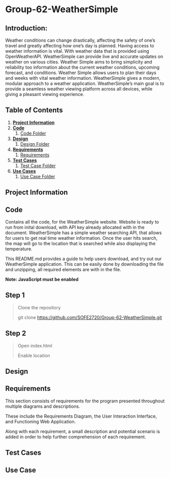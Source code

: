 # Group-62-WeatherSimple
## Introduction: 
Weather conditions can change drastically, affecting the safety of one’s travel and greatly affecting how one’s day is planned. Having access to weather information is vital. With weather data that is provided using OpenWeatherAPI. WeatherSimple can provide live and accurate updates on weather on various cities. Weather Simple aims to bring simplicity and reliability too information about the current weather conditions, upcoming forecast, and conditions. Weather Simple allows users to plan their days and weeks with vital weather information. WeatherSimple gives a modern, modular approach to a weather application. WeatherSimple’s main goal is to provide a seamless weather viewing platform across all devices, while giving a pleasant viewing experience. 

## Table of Contents 
1. [**Project Information**](#Project-Information)
2. [**Code**](#Code)
    1. [Code Folder](https://github.com/SOFE2720/Group-62-WeatherSimple/tree/main/Code)
3. [**Design**](#Design)
    1. [Design Folder](https://github.com/SOFE2720/Group-62-WeatherSimple/tree/main/Design) 
4. [**Requirements**](#Requirements)
    1. [Requirements](https://github.com/SOFE2720/Group-62-WeatherSimple/tree/main/Requirements)
5. [**Test Cases**](#Test-Cases)
    1. [Test Case Folder](https://github.com/SOFE2720/Group-62-WeatherSimple/tree/main/Test%20Case)
6. [**Use Cases**](#Use-Cases)
    1. [Use Case Folder](https://github.com/SOFE2720/Group-62-WeatherSimple/tree/main/Use%20Cases)

## Project Information
## **Code**

Contains all the code, for the WeatherSimple website. Website is ready to run from inital download, with API key already allocated with in the document. WeatherSimple has a simple weather searching API, that allows for users to get real time weather information. Once the user hits search, the map will go to the location that is searched while also displaying the temperature. 

This README.md provides a guide to help users download, and try out our WeatherSimple application. This can be easily done by downloading the file and unzipping, all required elements are with in the file. 

**Note: JavaScript must be enabled**

## **Step 1**
>Clone the repository 
>
>git clone https://github.com/SOFE2720/Group-62-WeatherSimple.git

## **Step 2**
>Open index.html 
>
>Enable location

## **Design**

## **Requirements**

This section consists of  requirements for the program presented throughout multiple diagrams and descriptions. 

These include the Requirements Diagram, the User Interaction Interface, and Functioning Web Application. 

Along with each requirement, a small description and potential scenario is added in order to help further comprehension of each requirement. 

## **Test Cases**

## **Use Case**

